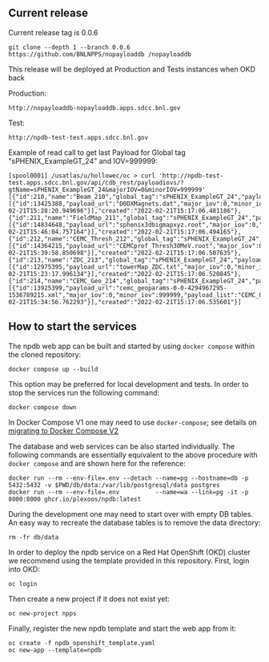 ## Current release 

Current release tag is 0.0.6

```shell
git clone --depth 1 --branch 0.0.6 https://github.com/BNLNPPS/nopayloaddb /nopayloaddb
```

This release will be deployed at Production and Tests instances when OKD back

Production:
```
http://nopayloaddb-nopayloaddb.apps.sdcc.bnl.gov
```

Test:
```
http://npdb-test-test.apps.sdcc.bnl.gov
```

Example of read call to get last Payload for Global tag "sPHENIX_ExampleGT_24" and IOV=999999:
```
[spool0001] /usatlas/u/hollowec/oc > curl 'http://npdb-test-test.apps.sdcc.bnl.gov/api/cdb_rest/payloadiovs/?gtName=sPHENIX_ExampleGT_24&majorIOV=0&minorIOV=999999'
[{"id":210,"name":"Beam_210","global_tag":"sPHENIX_ExampleGT_24","payload_type":"Beam","payload_iov":[{"id":13425388,"payload_url":"D0DXMagnets.dat","major_iov":0,"minor_iov":999999,"payload_list":"Beam_210","created":"2022-02-21T15:28:20.949696"}],"created":"2022-02-21T15:17:06.481186"},{"id":211,"name":"FieldMap_211","global_tag":"sPHENIX_ExampleGT_24","payload_type":"FieldMap","payload_iov":[{"id":14834648,"payload_url":"sphenix3dbigmapxyz.root","major_iov":0,"minor_iov":999999,"payload_list":"FieldMap_211","created":"2022-02-21T15:46:04.757164"}],"created":"2022-02-21T15:17:06.494165"},{"id":212,"name":"CEMC_Thresh_212","global_tag":"sPHENIX_ExampleGT_24","payload_type":"CEMC_Thresh","payload_iov":[{"id":14364215,"payload_url":"CEMCprof_Thresh30MeV.root","major_iov":0,"minor_iov":999999,"payload_list":"CEMC_Thresh_212","created":"2022-02-21T15:39:58.850698"}],"created":"2022-02-21T15:17:06.507635"},{"id":213,"name":"ZDC_213","global_tag":"sPHENIX_ExampleGT_24","payload_type":"ZDC","payload_iov":[{"id":12975395,"payload_url":"towerMap_ZDC.txt","major_iov":0,"minor_iov":999999,"payload_list":"ZDC_213","created":"2022-02-21T15:23:17.996134"}],"created":"2022-02-21T15:17:06.520845"},{"id":214,"name":"CEMC_Geo_214","global_tag":"sPHENIX_ExampleGT_24","payload_type":"CEMC_Geo","payload_iov":[{"id":13925399,"payload_url":"cemc_geoparams-0-0-4294967295-1536789215.xml","major_iov":0,"minor_iov":999999,"payload_list":"CEMC_Geo_214","created":"2022-02-21T15:34:56.762293"}],"created":"2022-02-21T15:17:06.535601"}]
```

## How to start the services

The npdb web app can be built and started by using `docker compose` within the
cloned repository:

```shell
docker compose up --build
```

This option may be preferred for local development and tests. In order to stop
the services run the following command:

```shell
docker compose down
```
In Docker Compose V1 one may need to use `docker-compose`; see details on
[migrating to Docker Compose V2](https://docs.docker.com/compose/migrate/)

The database and web services can be also started individually. The following
commands are essentially equivalent to the above procedure with `docker compose`
and are shown here for the reference:

```shell
docker run --rm --env-file=.env --detach --name=pg --hostname=db -p 5432:5432 -v $PWD/db/data:/var/lib/postgresql/data postgres
docker run --rm --env-file=.env          --name=wa --link=pg -it -p 8000:8000 ghcr.io/plexoos/npdb:latest
```

During the development one may need to start over with empty DB tables. An easy
way to recreate the database tables is to remove the data directory:

```shell
rm -fr db/data
```

In order to deploy the npdb service on a Red Hat OpenShift (OKD) cluster we
recommend using the template provided in this repository. First, login into OKD:

```shell
oc login
```

Then create a new project if it does not exist yet:

```shell
oc new-project npps
```

Finally, register the new npdb template and start the web app from it:

```shell
oc create -f npdb_openshift_template.yaml
oc new-app --template=npdb
```
